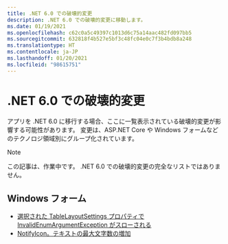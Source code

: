 ```yaml
---
title: .NET 6.0 での破壊的変更
description: .NET 6.0 での破壊的変更に移動します。
ms.date: 01/19/2021
ms.openlocfilehash: c62c0a5c49397c1013d6c75a14aac482fd097bb5
ms.sourcegitcommit: 632818f4b527e5bf3c48fc04e0c7f3b4bdb8a248
ms.translationtype: HT
ms.contentlocale: ja-JP
ms.lasthandoff: 01/20/2021
ms.locfileid: "98615751"
---
```

# <a name="breaking-changes-in-net-60"></a>.NET 6.0 での破壊的変更

アプリを .NET 6.0 に移行する場合、ここに一覧表示されている破壊的変更が影響する可能性があります。 変更は、ASP.NET Core や Windows フォームなどのテクノロジ領域別にグループ化されています。

> [!NOTE]
> この記事は、作業中です。 .NET 6.0 での破壊的変更の完全なリストではありません。

## <a name="windows-forms"></a>Windows フォーム

- [選択された TableLayoutSettings プロパティで InvalidEnumArgumentException がスローされる](windows-forms/6.0/tablelayoutsettings-apis-throw-invalidenumargumentexception.md)
- [NotifyIcon。テキストの最大文字数の増加](windows-forms/6.0/notifyicon-text-max-text-length-increased.md)

